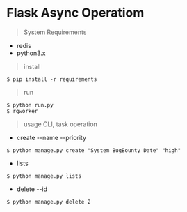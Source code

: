 # Flask Async Operatiom

> System Requirements
- redis
- python3.x


> install
```shell script
$ pip install -r requirements
```
> run 
```shell script
$ python run.py
$ rqworker
```

> usage CLI, task operation

- create --name --priority
```shell script
$ python manage.py create "System BugBounty Date" "high"
```
- lists
```shell script
$ python manage.py lists
```
- delete --id
```shell script
$ python manage.py delete 2
```